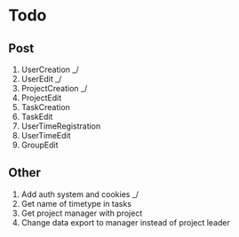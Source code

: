 # Todo
## Post
1. UserCreation _/
2. UserEdit _/
3. ProjectCreation _/
4. ProjectEdit 
5. TaskCreation 
6. TaskEdit 
7. UserTimeRegistration 
8. UserTimeEdit 
9. GroupEdit

## Other
1. Add auth system and cookies _/
2. Get name of timetype in tasks
3. Get project manager with project
4. Change data export to manager instead of project leader